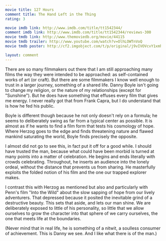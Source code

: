 ```yaml
---
movie title: 127 Hours
comment title: The Hand Left in the Thing
rating: 3

movie imdb link: http://www.imdb.com/title/tt1542344/
comment imdb link: http://www.imdb.com/title/tt1542344/reviews-300
movie tmdb link: http://www.themoviedb.org/movie/44115
movie tmdb trailer: http://www.youtube.com/watch?v=OlhLOWTnVoQ
movie tmdb poster: http://cf2.imgobject.com/t/p/original/j9vIVOVcvY1xmhJsRHpUJTz1RK0.jpg

layout: comment
---
```


There are so many filmmakers out there that I am still approaching many films the way they were intended to be approached: as self-contained works of art (or craft). But there are some filmmakers I know well enough to trust in a larger journey, something of a shared life. Danny Boyle isn't going to change my religion, or the nature of my relationships (except for "Sunshine"). But he does have something that effuses every film that gives me energy. I never really got that from Frank Capra, but I do understand that is how he fed his public. 

Boyle is different though because he not only doesn't rely on a formula; he seems to deliberately swing as far from a typical center as possible. It is almost as if he wants to find a film form that tests his cosmology of hope. Where Herzog goes to the edge and finds threatening nature and flawed mankind saturating the world, Boyle finds precisely the opposite.

I almost did not go to see this, in fact put it off for a good while. I should have trusted the man, because what could have been morbid is turned at many points into a matter of celebration. He begins and ends literally with crowds celebrating. Throughout, he inserts an audience into the lonely ordeal, without the distance that prevents us from sharing. He masterfully exploits the folded notion of his film and the one our trapped explorer makes.

I contrast this with Herzog as mentioned but also and particularly with Penn's film "Into the Wild" about the slow sapping of hope from our lively adventurers. That depressed because it posited the inevitable grind of a destructive beauty. This sets that aside, and lets our man shine. We are deliberately exposed to little of his personality, so little that we allow ourselves to grow the character into that sphere of we carry ourselves, the one that meets life at the boundaries.

(Never mind that in real life, he is something of a nitwit, a soulless consumer of achievement. This is Danny we see. And I like what there is of the man.)